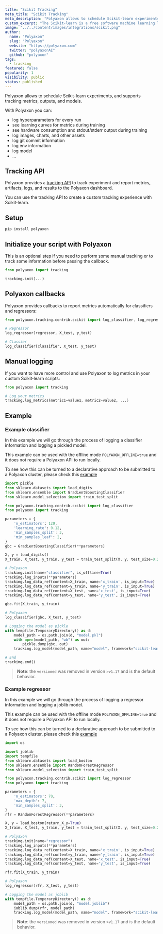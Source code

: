 ```yaml
---
title: "Scikit Tracking"
meta_title: "Scikit Tracking"
meta_description: "Polyaxon allows to schedule Scikit-learn experiments, and supports tracking metrics, outputs, and models natively."
custom_excerpt: "The Scikit-learn is a free software machine learning library for the Python programming language. It features various classification, regression and clustering algorithms including support vector machines, ..."
image: "../../content/images/integrations/scikit.png"
author:
  name: "Polyaxon"
  slug: "Polyaxon"
  website: "https://polyaxon.com"
  twitter: "polyaxonAI"
  github: "polyaxon"
tags:
  - tracking
featured: false
popularity: 1
visibility: public
status: published
---
```


Polyaxon allows to schedule Scikit-learn experiments, and supports tracking metrics, outputs, and models.

With Polyaxon you can:

 * log hyperparameters for every run
 * see learning curves for metrics during training
 * see hardware consumption and stdout/stderr output during training
 * log images, charts, and other assets
 * log git commit information
 * log env information
 * log model
 * ...

## Tracking API

Polyaxon provides a [tracking API](/docs/experimentation/tracking/) to track experiment and report metrics, artifacts, logs, and results to the Polyaxon dashboard.

You can use the tracking API to create a custom tracking experience with Scikit-learn.

## Setup

```bash
pip install polyaxon
```

## Initialize your script with Polyaxon

This is an optional step if you need to perform some manual tracking or to track some information before passing the callback.

```python
from polyaxon import tracking

tracking.init(...)
```

## Polyaxon callbacks

Polyaxon provides callbacks to report metrics automatically for classifiers and regressors:

```python
from polyaxon.tracking.contrib.scikit import log_classifier, log_regressor

# Regressor
log_regressor(regressor, X_test, y_test)

# Classier
log_classifier(classifier, X_test, y_test)
```

## Manual logging

If you want to have more control and use Polyaxon to log metrics in your custom Scikit-learn scripts:

```python
from polyaxon import tracking

# Log your metrics
tracking.log_metrics(metric1=value1, metric2=value2, ...)
```

## Example

### Example classifier

In this example we will go through the process of logging a classifier information and logging a pickled model.

This example can be used with the offline mode `POLYAXON_OFFLINE=true` and it does not require a Polyaxon API to run locally.
 
To see how this can be turned to a declarative approach to be submitted to a Polyaxon cluster, please check this [example](https://github.com/polyaxon/community/tree/master/examples/in_cluster/sklearn/digits)

```python
import pickle
from sklearn.datasets import load_digits
from sklearn.ensemble import GradientBoostingClassifier
from sklearn.model_selection import train_test_split

from polyaxon.tracking.contrib.scikit import log_classifier
from polyaxon import tracking

parameters = {
    'n_estimators': 120,
    'learning_rate': 0.12,
    'min_samples_split': 3,
    'min_samples_leaf': 2,
}
gbc = GradientBoostingClassifier(**parameters)

X, y = load_digits()
X_train, X_test, y_train, y_test = train_test_split(X, y, test_size=0.20, random_state=28743)

# Polyaxon
tracking.init(name="classifier", is_offline=True)
tracking.log_inputs(**parameters)
tracking.log_data_ref(content=X_train, name='x_train', is_input=True)
tracking.log_data_ref(content=y_train, name='y_train', is_input=True)
tracking.log_data_ref(content=X_test, name='x_test', is_input=True)
tracking.log_data_ref(content=y_test, name='y_test', is_input=True)

gbc.fit(X_train, y_train)

# Polyaxon
log_classifier(gbc, X_test, y_test)

# Logging the model as pickle
with tempfile.TemporaryDirectory() as d:
    model_path = os.path.join(d, "model.pkl")
    with open(model_path, "wb") as out:
        pickle.dump(gbc, out)
    tracking.log_model(model_path, name="model", framework="scikit-learn", versioned=False)

# End
tracking.end()
```

> **Note**: the `versioned` was removed in version `>v1.17` and is the default behavior.

### Example regressor

In this example we will go through the process of logging a regressor information and logging a joblib model.

This example can be used with the offline mode `POLYAXON_OFFLINE=true` and it does not require a Polyaxon API to run locally.
 
To see how this can be turned to a declarative approach to be submitted to a Polyaxon cluster, please check this [example](https://github.com/polyaxon/community/tree/master/examples/in_cluster/sklearn/boston)

```python
import os

import joblib
import tempfile
from sklearn.datasets import load_boston
from sklearn.ensemble import RandomForestRegressor
from sklearn.model_selection import train_test_split

from polyaxon.tracking.contrib.scikit import log_regressor
from polyaxon import tracking

parameters = {
    'n_estimators': 70,
    'max_depth': 7,
    'min_samples_split': 3,
}
rfr = RandomForestRegressor(**parameters)

X, y = load_boston(return_X_y=True)
X_train, X_test, y_train, y_test = train_test_split(X, y, test_size=0.20, random_state=28743)

# Polyaxon
tracking.init(name="regressor")
tracking.log_inputs(**parameters)
tracking.log_data_ref(content=X_train, name='x_train', is_input=True)
tracking.log_data_ref(content=y_train, name='y_train', is_input=True)
tracking.log_data_ref(content=X_test, name='x_test', is_input=True)
tracking.log_data_ref(content=y_test, name='y_test', is_input=True)

rfr.fit(X_train, y_train)

# Polyaxon
log_regressor(rfr, X_test, y_test)

# Logging the model as joblib
with tempfile.TemporaryDirectory() as d:
    model_path = os.path.join(d, "model.joblib")
    joblib.dump(rfr, model_path)
    tracking.log_model(model_path, name="model", framework="scikit-learn", versioned=False)
```

> **Note**: the `versioned` was removed in version `>v1.17` and is the default behavior.
